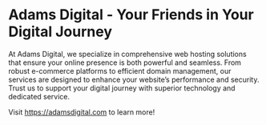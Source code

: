 # Adams Digital - Your Friends in Your Digital Journey

At Adams Digital, we specialize in comprehensive web hosting solutions that ensure your online presence is both powerful and seamless. From robust e-commerce platforms to efficient domain management, our services are designed to enhance your website’s performance and security. Trust us to support your digital journey with superior technology and dedicated service.

Visit <https://adamsdigital.com> to learn more!
